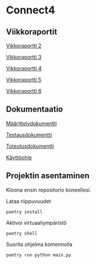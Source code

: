 # Connect4
## Viikkoraportit
[Vikkoraportti 2](docs/viikkoraportit/viikkoraportti2.md)

[Vikkoraportti 3](docs/viikkoraportit/viikkoraportti3.md)

[Vikkoraportti 4](docs/viikkoraportit/viikkoraportti4.md)

[Vikkoraportti 5](docs/viikkoraportit/viikkoraportti5.md)

[Vikkoraportti 6](docs/viikkoraportit/viikkoraportti6.md)
## Dokumentaatio
[Määrittelydokumentti](docs/maarittelydokumentti.md)

[Testausdokumentti](docs/Testausdokumentti.md)

[Toteutusdokumentti](docs/Toteutusdokumentti.md)

[Käyttöohje](docs/Käyttöohje.md)

## Projektin asentaminen

Kloona ensin repositorio koneellesi.

Lataa riippuvuudet
```
poetry install
```
Aktivoi virtuaaliympäristö 
```
poetry shell
```
Suorita ohjelma komennolla 
```
poetry run python main.py
```
